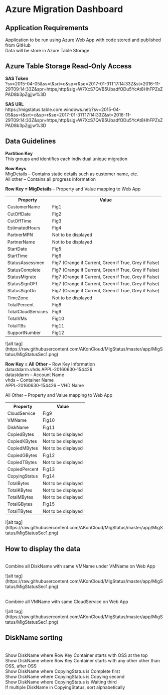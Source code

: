<h1>Azure Migration Dashboard</h1>
<h2>Application Requirements</h2>
Application to be run using Azure Web App with code stored and published from GitHub
<br>Data will be store in Azure Table Storage
<h2>Azure Table Storage Read-Only Access</h2>
<b>SAS Token</b>
<br>?sv=2015-04-05&ss=t&srt=c&sp=r&se=2017-01-31T17:14:33Z&st=2016-11-29T09:14:33Z&spr=https,http&sig=W7XcS7QVB5UbadfODu5YcAt8HhFPZsZPAD8b3pZgjjw%3D
<p><b>SAS URL</b>
<br>https://migstatus.table.core.windows.net/?sv=2015-04-05&ss=t&srt=c&sp=r&se=2017-01-31T17:14:33Z&st=2016-11-29T09:14:33Z&spr=https,http&sig=W7XcS7QVB5UbadfODu5YcAt8HhFPZsZPAD8b3pZgjjw%3D
<h2>Data Guidelines</h2>
<b>Partition Key</b>
<br>This groups and identifies each individual unique migration
<p><b>Row Keys</b>
<br>MigDetails – Contains static details such as customer name, etc.
<br>All other – Contains all progress information
<p><b>Row Key = MigDetails</b> – Property and Value mapping to Web App
<table>
  <tr>
    <th>Property</th>
    <th>Value</th> 
  </tr>
  <tr>
    <td>CustomerName</td>
    <td>Fig1</td> 
  </tr>
  <tr>
    <td>CutOffDate</td>
    <td>Fig2</td> 
  </tr>
    <tr>
    <td>CutOffTime</td>
    <td>Fig3</td> 
  </tr>
      <tr>
    <td>EstimatedHours</td>
    <td>Fig4</td> 
  </tr>
      <tr>
    <td>PartnerMPN</td>
    <td>Not to be displayed</td> 
  </tr>
      <tr>
    <td>PartnerName</td>
    <td>Not to be displayed</td> 
  </tr>
      <tr>
    <td>StartDate</td>
    <td>Fig5</td> 
  </tr>
      <tr>
    <td>StartTime</td>
    <td>Fig6</td> 
  </tr>
      <tr>
    <td>StatusAssessmen</td>
    <td>Fig7 (Orange if Current, Green if True, Grey if False)</td> 
  </tr>
      <tr>
    <td>StatusComplete</td>
    <td>Fig7 (Orange if Current, Green if True, Grey if False)</td> 
  </tr>
      <tr>
    <td>StatusMigrate</td>
    <td>Fig7 (Orange if Current, Green if True, Grey if False)</td> 
  </tr>
      <tr>
    <td>StatusSignOFf</td>
    <td>Fig7 (Orange if Current, Green if True, Grey if False)</td> 
  </tr>
      <tr>
    <td>StatusSignOn</td>
    <td>Fig7 (Orange if Current, Green if True, Grey if False)</td> 
  </tr>
      <tr>
    <td>TimeZone</td>
    <td>Not to be displayed</td> 
  </tr>
      <tr>
    <td>TotalPercent</td>
    <td>Fig8</td> 
  </tr>
        <tr>
    <td>TotalCloudServices</td>
    <td>Fig9</td> 
  </tr>
        <tr>
    <td>TotalVMs</td>
    <td>Fig10</td> 
  </tr>
        <tr>
    <td>TotalTBs</td>
    <td>Fig11</td> 
  </tr>
          <tr>
    <td>SupportNumber</td>
    <td>Fig12</td> 
  </tr>
</table>

<p><p>![alt tag](https://raw.githubusercontent.com/AKonCloud/MigStatus/master/app/MigStatus/MigStatusSec1.png)
<p><b>Row Key = All Other</b> – Row Key Information
<br>datastdarm.vhds.APPL-20160630-154426
<br>datastdarm – Account Name
<br>vhds – Container Name
<br>APPL-20160630-154426 – VHD Name
<p>All Other – Property and Value mapping to Web App
<table>
  <tr>
    <th>Property</th>
    <th>Value</th> 
  </tr>
      <tr>
    <td>CloudService</td>
    <td>Fig9</td> 
  </tr>
        <tr>
    <td>VMName</td>
    <td>Fig10</td> 
  </tr>
        <tr>
    <td>DiskName</td>
    <td>Fig11</td> 
  </tr>
        <tr>
    <td>CopiedBytes</td>
    <td>Not to be displayed</td> 
  </tr>
        <tr>
    <td>CopiedKBytes</td>
    <td>Not to be displayed</td> 
  </tr>
        <tr>
    <td>CopiedMBytes</td>
    <td>Not to be displayed</td> 
  </tr>
        <tr>
    <td>CopiedGBytes</td>
    <td>Fig12</td> 
  </tr>
        <tr>
    <td>CopiedTBytes</td>
    <td>Not to be displayed</td> 
  </tr>
        <tr>
    <td>CopiedPercent</td>
    <td>Fig13</td> 
  </tr>
        <tr>
    <td>CopyingStatus</td>
    <td>Fig14</td> 
  </tr>
        <tr>
    <td>TotalBytes</td>
    <td>Not to be displayed</td> 
  </tr>
        <tr>
    <td>TotalKBytes</td>
    <td>Not to be displayed</td> 
  </tr>
        <tr>
    <td>TotalMBytes</td>
    <td>Not to be displayed</td> 
  </tr>
        <tr>
    <td>TotalGBytes</td>
    <td>Fig15</td> 
  </tr>
        <tr>
    <td>TotalTBytes</td>
    <td>Not to be displayed</td> 
  </tr>
  </table>
<p>![alt tag](https://raw.githubusercontent.com/AKonCloud/MigStatus/master/app/MigStatus/MigStatusSec1.png)
<h2>How to display the data</h2>
<br>Combine all DiskName with same VMName under VMName on Web App

<p>![alt tag](https://raw.githubusercontent.com/AKonCloud/MigStatus/master/app/MigStatus/MigStatusSec1.png)

<br>Combine all VMName with same CloudService on Web App

<p>![alt tag](https://raw.githubusercontent.com/AKonCloud/MigStatus/master/app/MigStatus/MigStatusSec1.png)

<h2>DiskName sorting</h2>
<br>Show DiskName where Row Key Container starts with OSS at the top
<br>Show DiskName where Row Key Container starts with any other other than OSS, after OSS
<br>Show DiskName where CopyingStatus is Complete first
<br>Show DiskName where CopyingStatus is Copying second
<br>Show DiskName where CopyingStatus is Waiting third
<br>If multiple DiskName in CopyingStatus, sort alphabetically
